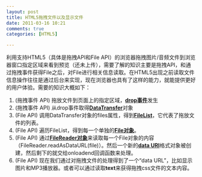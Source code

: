 ```yaml
---
layout: post
title: HTML5拖拽文件以及显示文件
date: 2011-03-16 10:21
comments: true
categories: [HTML5]

---
```


利用支持HTML5（具体是拖拽API和File API）的浏览器拖拽图片/音频文件到浏览器窗口指定区域来看到预览（还未上传），需要了解的知识主要是拖拽API，和通过拖拽事件获得File之后，对File进行相关信息读取。在HTML5出现之前读取文件信息操作往往是通过后台来实现，现在浏览器也具有了这样的能力，就能提供更好的用户体验。需要的知识大概如下：
<ol>
	<li>(拖拽事件 API) 拖放文件到页面上的指定区域，<strong><a href="http://rebuildpattern.com/node/68">drop事件</a></strong>发生</li>
	<li>(拖拽事件 API) 从drop事件取得<strong><a href="http://rebuildpattern.com/node/64">DataTransfer</a></strong>对象</li>
	<li>(File API) 调用DataTransfer对象的files属性，得到<strong><a href="http://rebuildpattern.com/node/64">FileList</a></strong>，它代表了拖放文件的列表。</li>
	<li>(File API) 遍历FileList，得到每一个单独的<strong><a href="http://rebuildpattern.com/node/64">File对象</a></strong>。</li>
	<li>(File API) 通过<strong><a href="http://rebuildpattern.com/node/65">FileReader对象</a></strong>来读取每一个File对象的内容（FileReader.readAsDataURL(file)）。然后一个新的<strong><a href="http://rebuildpattern.com/node/69">data URI</a></strong>格式对象被创建，然后剩下的就交给onloadend回调函数来处理。</li>
	<li>(File API) 现在我们通过对拖拽文件的处理得到了一个“data URL”，比如显示图片和MP3播放器。或者可以通过读取<strong>text</strong>来获得拖拽css文件的文本内容。</li></ol>
